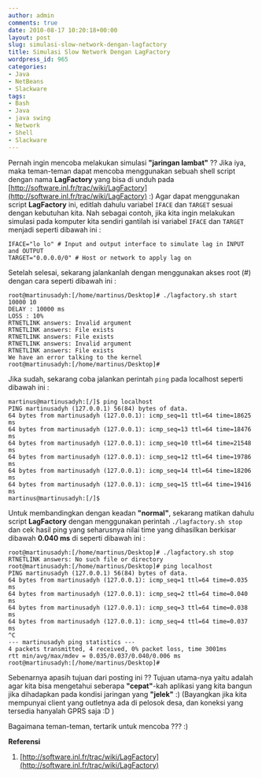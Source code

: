 ```yaml
---
author: admin
comments: true
date: 2010-08-17 10:20:18+00:00
layout: post
slug: simulasi-slow-network-dengan-lagfactory
title: Simulasi Slow Network Dengan LagFactory
wordpress_id: 965
categories:
- Java
- NetBeans
- Slackware
tags:
- Bash
- Java
- java swing
- Network
- Shell
- Slackware
---
```


Pernah ingin mencoba melakukan simulasi **"jaringan lambat"** ?? Jika iya, maka teman-teman dapat mencoba menggunakan sebuah shell script dengan nama **LagFactory** yang bisa di unduh pada [http://software.inl.fr/trac/wiki/LagFactory](http://software.inl.fr/trac/wiki/LagFactory) :) Agar dapat menggunakan script **LagFactory** ini, editlah dahulu variabel `IFACE` dan `TARGET` sesuai dengan kebutuhan kita. Nah sebagai contoh, jika kita ingin melakukan simulasi pada komputer kita sendiri gantilah isi variabel `IFACE` dan `TARGET` menjadi seperti dibawah ini :

    
    
    IFACE="lo lo" # Input and output interface to simulate lag in INPUT and OUTPUT
    TARGET="0.0.0.0/0" # Host or network to apply lag on
    



Setelah selesai, sekarang jalankanlah dengan menggunakan akses root (#) dengan cara seperti dibawah ini :

    
    
    root@martinusadyh:[/home/martinus/Desktop]# ./lagfactory.sh start 10000 10
    DELAY : 10000 ms
    LOSS : 10%
    RTNETLINK answers: Invalid argument
    RTNETLINK answers: File exists
    RTNETLINK answers: File exists
    RTNETLINK answers: Invalid argument
    RTNETLINK answers: File exists
    We have an error talking to the kernel
    root@martinusadyh:[/home/martinus/Desktop]#
    



Jika sudah, sekarang coba jalankan perintah `ping` pada localhost seperti dibawah ini :

    
    
    martinus@martinusadyh:[/]$ ping localhost 
    PING martinusadyh (127.0.0.1) 56(84) bytes of data.
    64 bytes from martinusadyh (127.0.0.1): icmp_seq=11 ttl=64 time=18625 ms
    64 bytes from martinusadyh (127.0.0.1): icmp_seq=13 ttl=64 time=18476 ms
    64 bytes from martinusadyh (127.0.0.1): icmp_seq=10 ttl=64 time=21548 ms
    64 bytes from martinusadyh (127.0.0.1): icmp_seq=12 ttl=64 time=19786 ms
    64 bytes from martinusadyh (127.0.0.1): icmp_seq=14 ttl=64 time=18206 ms
    64 bytes from martinusadyh (127.0.0.1): icmp_seq=15 ttl=64 time=19416 ms
    martinus@martinusadyh:[/]$ 
    



Untuk membandingkan dengan keadan **"normal"**, sekarang matikan dahulu script **LagFactory** dengan menggunakan perintah `./lagfactory.sh stop` dan cek hasil ping yang seharusnya nilai time yang dihasilkan berkisar dibawah **0.040 ms** di seperti dibawah ini :

    
    
    root@martinusadyh:[/home/martinus/Desktop]# ./lagfactory.sh stop          
    RTNETLINK answers: No such file or directory
    root@martinusadyh:[/home/martinus/Desktop]# ping localhost
    PING martinusadyh (127.0.0.1) 56(84) bytes of data.
    64 bytes from martinusadyh (127.0.0.1): icmp_seq=1 ttl=64 time=0.035 ms
    64 bytes from martinusadyh (127.0.0.1): icmp_seq=2 ttl=64 time=0.040 ms
    64 bytes from martinusadyh (127.0.0.1): icmp_seq=3 ttl=64 time=0.038 ms
    64 bytes from martinusadyh (127.0.0.1): icmp_seq=4 ttl=64 time=0.037 ms
    ^C
    --- martinusadyh ping statistics ---
    4 packets transmitted, 4 received, 0% packet loss, time 3001ms
    rtt min/avg/max/mdev = 0.035/0.037/0.040/0.006 ms
    root@martinusadyh:[/home/martinus/Desktop]# 
    



Sebenarnya apasih tujuan dari posting ini ?? Tujuan utama-nya yaitu adalah agar kita bisa mengetahui seberapa **"cepat"**-kah aplikasi yang kita bangun jika dihadapkan pada kondisi jaringan yang **"jelek"** :) (Bayangkan jika kita mempunyai client yang outletnya ada di pelosok desa, dan koneksi yang tersedia hanyalah GPRS saja :D )

Bagaimana teman-teman, tertarik untuk mencoba ??? :)


**Referensi**




  1. [http://software.inl.fr/trac/wiki/LagFactory](http://software.inl.fr/trac/wiki/LagFactory)




